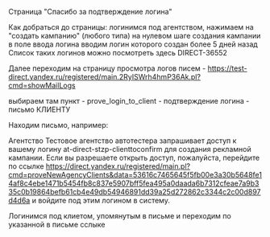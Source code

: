 Страница "Спасибо за подтверждение логина"

Как добраться до страницы:
логинимся под агентством,
нажимаем на "создать кампанию" (любого типа)
на нулевом шаге создания кампании в поле ввода логина вводим логин которого создан более 5 дней назад
Список таких логинов можно посмотреть здесь DIRECT-36552

Далее переходим на страницу просмотра логов писем -
https://test-direct.yandex.ru/registered/main.2RyISWrh4hmP36Ak.pl?cmd=showMailLogs

выбираем там пункт  - prove_login_to_client - подтверждение логина - письмо КЛИЕНТУ

Находим письмо, например:

Агентство Тестовое агентство автотестера запрашивает доступ к вашему логину at-direct-stzp-clienttoconfirm для создания рекламной кампании. Если вы разрешаете открыть доступ, пожалуйста, перейдите по ссылке https://direct.yandex.ru/registered/main.pl?cmd=proveNewAgencyClients&data=53616c7465645f5fb00e3a30b5648fe14af8c4ebe1471b5454fb8c837e5907bff5fea495a0daada6b7312cfeae7a9b335c0b19864befb61cb4e49db54946891dd39a25d272862c3344c2c00d897d4d6a и войдите под этим логином в систему.

Логинимся под клиетом, упомянутым в письме и переходим по указанной в письме сслыке
